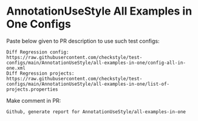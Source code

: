 # AnnotationUseStyle All Examples in One Configs
Paste below given to PR description to use such test configs:
```
Diff Regression config: https://raw.githubusercontent.com/checkstyle/test-configs/main/AnnotationUseStyle/all-examples-in-one/config-all-in-one.xml
Diff Regression projects: https://raw.githubusercontent.com/checkstyle/test-configs/main/AnnotationUseStyle/all-examples-in-one/list-of-projects.properties
```
Make comment in PR:
```
Github, generate report for AnnotationUseStyle/all-examples-in-one
```
